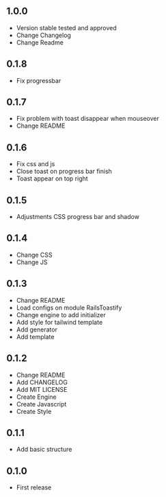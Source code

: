 ## 1.0.0

- Version stable tested and approved
- Change Changelog
- Change Readme

## 0.1.8

- Fix progressbar

## 0.1.7

- Fix problem with toast disappear when mouseover
- Change README

## 0.1.6

- Fix css and js
- Close toast on progress bar finish
- Toast appear on top right
  
## 0.1.5

- Adjustments CSS progress bar and shadow
  
## 0.1.4

- Change CSS
- Change JS

## 0.1.3

- Change README
- Load configs on module RailsToastify
- Change engine to add initializer
- Add style for tailwind template
- Add generator
- Add template

## 0.1.2

- Change README
- Add CHANGELOG
- Add MIT LICENSE
- Create Engine
- Create Javascript
- Create Style
  
## 0.1.1

- Add basic structure

## 0.1.0

- First release